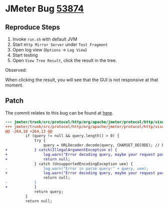# JMeter Bug [53874]()


## Reproduce Steps

1. Invoke `run.sh` with default JVM
2. Start `Http Mirror Server` under `Test Fragment`
3. Open log view (`Options` -> `Log View`)
4. Start testing
5. Open `View Tree Result`, click the result in the tree.

Observed:

When clicking the result, you will see that the GUI is not responsive at that moment.


## Patch


The commit relates to this bug can be found at [here](http://svn.apache.org/viewvc?view=revision&revision=1385035).


```patch
--- jmeter/trunk/src/protocol/http/org/apache/jmeter/protocol/http/visualizers/RequestViewHTTP.java	2012/09/15 09:37:04	1385034
+++ jmeter/trunk/src/protocol/http/org/apache/jmeter/protocol/http/visualizers/RequestViewHTTP.java	2012/09/15 09:44:29	1385035
@@ -264,10 +264,13 @@
         if (query != null && query.length() > 0) {
             try {
                 query = URLDecoder.decode(query, CHARSET_DECODE); // better ISO-8859-1 than UTF-8
+            } catch(IllegalArgumentException e) {
+                log.warn("Error decoding query, maybe your request parameters should be encoded:" + query, e);
+                return null;
             } catch (UnsupportedEncodingException uee) {
-                log.warn("Error in parse query:" + query, uee);
+                log.warn("Error decoding query, maybe your request parameters should be encoded:" + query, uee);
                 return null;
-            }
+            } 
             return query;
         }
         return null;
```
